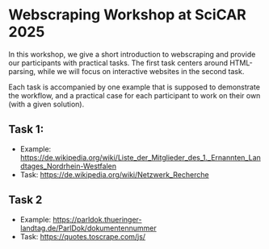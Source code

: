 # Webscraping Workshop at SciCAR 2025
In this workshop, we give a short introduction to webscraping and provide our participants with practical tasks. The first task centers around HTML-parsing, while we will focus on interactive websites in the second task.

Each task is accompanied by one example that is supposed to demonstrate the workflow, and a practical case for each participant to work on their own (with a given solution).

## Task 1:
- Example: https://de.wikipedia.org/wiki/Liste_der_Mitglieder_des_1._Ernannten_Landtages_Nordrhein-Westfalen
- Task: https://de.wikipedia.org/wiki/Netzwerk_Recherche

## Task 2
- Example: https://parldok.thueringer-landtag.de/ParlDok/dokumentennummer
- Task: https://quotes.toscrape.com/js/
